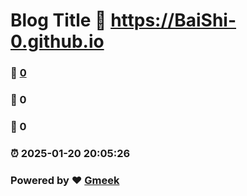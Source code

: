# Blog Title :link: https://BaiShi-0.github.io 
### :page_facing_up: [0](https://BaiShi-0.github.io/tag.html) 
### :speech_balloon: 0 
### :hibiscus: 0 
### :alarm_clock: 2025-01-20 20:05:26 
### Powered by :heart: [Gmeek](https://github.com/Meekdai/Gmeek)
